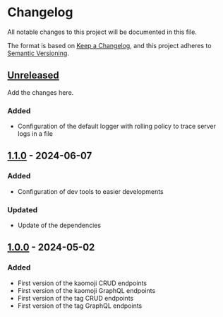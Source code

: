 # Changelog

All notable changes to this project will be documented in this file.

The format is based on [Keep a Changelog](https://keepachangelog.com/en/1.1.0/),
and this project adheres to [Semantic Versioning](https://semver.org/spec/v2.0.0.html).

## [Unreleased]

Add the changes here.

### Added

- Configuration of the default logger with rolling policy to trace server logs in a file

## [1.1.0] - 2024-06-07

### Added

- Configuration of dev tools to easier developments

### Updated

- Update of the dependencies

## [1.0.0] - 2024-05-02

### Added

- First version of the kaomoji CRUD endpoints
- First version of the kaomoji GraphQL endpoints
- First version of the tag CRUD endpoints
- First version of the tag GraphQL endpoints

[unreleased]: https://github.com/ablandel/another-kaomoji/compare/1.1.0..main

[1.1.0]: https://github.com/ablandel/another-kaomoji/compare/1.0.0..1.1.0

[1.0.0]: https://github.com/ablandel/another-kaomoji/tree/1.0.0
